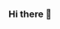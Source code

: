 ### Hi there 👋

<!--
**PetFalamy/PetFalamy** is a ✨ _special_ ✨ repository because its `README.md` (this file) appears on your GitHub profile.

Here are some ideas to get you started:

- 🔭 I’m currently working on ...
- 🌱 I’m currently learning ...
- 👯 I’m looking to collaborate on ...
- 🤔 I’m looking for help with ... Getting my website data structures to upload it on Google.
- 💬 Ask me about ...
- 📫 How to reach me: ...
- 😄 Pronouns: ...
- ⚡ Fun fact: ...
-->
